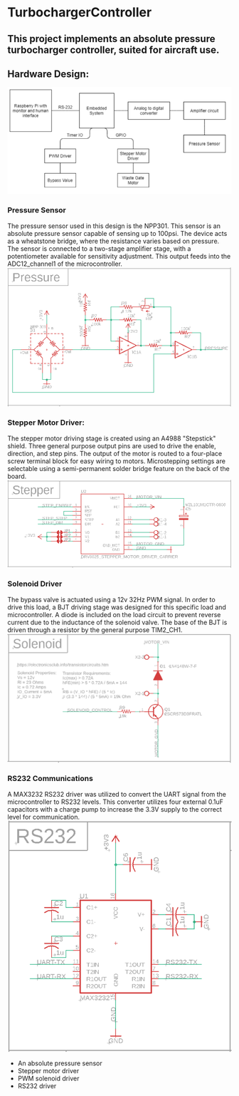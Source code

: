 # TurbochargerController
This project implements an absolute pressure turbocharger controller, suited for aircraft use. 
---
## Hardware Design:
![Block Diagram](/images/blockdiagram.png)
### Pressure Sensor
The pressure sensor used in this design is the NPP301. This sensor is an absolute pressure sensor capable of sensing up to 100psi. The device acts as a wheatstone bridge, where the resistance varies based on pressure. The sensor is connected to a two-stage amplifier stage, with a potentiometer available for sensitivity adjustment. This output feeds into the ADC12_channel1 of the microcontroller. 
![Pressure Sensor Schematic](/images/pressureschematic.png)
### Stepper Motor Driver:
The stepper motor driving stage is created using an A4988 "Stepstick" shield. Three general purpose output pins are used to drive the enable, direction, and step pins. The output of the motor is routed to a four-place screw terminal block for easy wiring to motors. Microstepping settings are selectable using a semi-permanent solder bridge feature on the back of the board.
![Stepper Motor Schematic](/images/stepperschematic.png)
### Solenoid Driver
The bypass valve is actuated using a 12v 32Hz PWM signal. In order to drive this load, a BJT driving stage was designed for this specific load and microcontroller. A diode is included on the load circuit to prevent reverse current due to the inductance of the solenoid valve. The base of the BJT is driven through a resistor by the general purpose TIM2_CH1.
![Solenoid Driver Schematic](/images/solenoidschematic.png)
### RS232 Communications
A MAX3232 RS232 driver was utilized to convert the UART signal from the microcontroller to RS232 levels. This converter utilizes four external 0.1uF capacitors with a charge pump to increase the 3.3V supply to the correct level for communication.
![RS232 Driver Schematic](/images/rs232schematic.png)
* An absolute pressure sensor
* Stepper motor driver
* PWM solenoid driver
* RS232 driver

